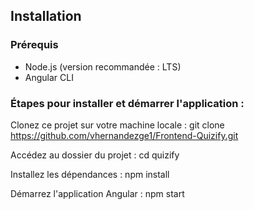 
## Installation

### Prérequis

- Node.js (version recommandée : LTS)
- Angular CLI

### Étapes pour installer et démarrer l'application :

Clonez ce projet sur votre machine locale :
git clone https://github.com/vhernandezge1/Frontend-Quizify.git

Accédez au dossier du projet :
cd quizify

Installez les dépendances :
npm install

Démarrez l'application Angular :
npm start
